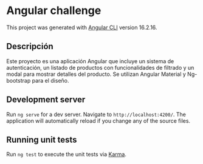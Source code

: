 # Angular challenge

This project was generated with [Angular CLI](https://github.com/angular/angular-cli) version 16.2.16.

## Descripción

Este proyecto es una aplicación Angular que incluye un sistema de autenticación, un listado de productos con funcionalidades de filtrado y un modal para mostrar detalles del producto. Se utilizan Angular Material y Ng-bootstrap para el diseño.


## Development server

Run `ng serve` for a dev server. Navigate to `http://localhost:4200/`. The application will automatically reload if you change any of the source files.

## Running unit tests

Run `ng test` to execute the unit tests via [Karma](https://karma-runner.github.io).


